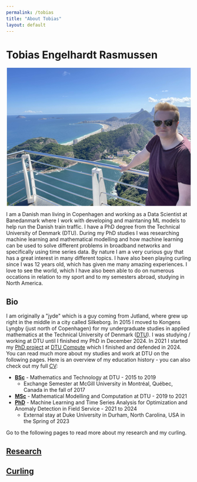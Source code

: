 ```yaml
---
permalink: /tobias
title: "About Tobias"
layout: default
---
```


# Tobias Engelhardt Rasmussen

<p align="center"><img align="center" src="/assets/pics/tobias.jpg" width="500"></p>

I am a Danish man living in Copenhagen and working as a Data Scientist at Banedanmark where I work with developing and maintaning ML models to help run the Danish train traffic. I have a PhD degree from the Technical University of Denmark (DTU). During my PhD studies I was researching machine learning and mathematical modelling and how machine learning can be used to solve different problems in broadband networks and specifically using time series data. By nature I am a very curious guy that has a great interest in many different topics. I have also been playing curling since I was 12 years old, which has given me many amazing experiences. I love to see the world, which I have also been able to do on numerous occations in relation to my sport and to my semesters abroad, studying in North America.

## Bio

I am originally a "jyde" which is a guy coming from Jutland, where grew up right in the middle in a city called Silkeborg. In 2015 I moved to Kongens Lyngby (just north of Copenhagen) for my undergraduate studies in applied mathematics at the Technical University of Denmark ([DTU](https://www.dtu.dk)). I was studying / working at DTU until I finished my PhD in December 2024. In 2021 I started my [PhD project](https://orbit.dtu.dk/en/projects/artificial-intelligence-and-machine-learning-in-field-service) at [DTU Compute](https://www.compute.dtu.dk) which I finished and defended in 2024. You can read much more about my studies and work at DTU on the following pages. Here is an overview of my education history - you can also check out my full [CV](https://www.radismussen.dk/docs/tobias/CV_tobias.pdf):

- **[BSc]** - Mathematics and Technology at DTU - 2015 to 2019
  - Exchange Semester at McGill University in Montréal, Québec, Canada in the fall of 2017
- **[MSc]** - Mathematical Modelling and Computation at DTU - 2019 to 2021
- **[PhD]** - Machine Learning and Time Series Analysis for Optimization and Anomaly Detection in Field Service - 2021 to 2024
  - External stay at Duke University in Durham, North Carolina, USA in the Spring of 2023
 
Go to the following pages to read more about my research and my curling.

## [Research]

## [Curling]

[Research]: tobias/research
[Curling]: tobias/curling
[BSc]: tobias/bachelors
[MSc]: tobias/masters
[PhD]: tobias/phd
